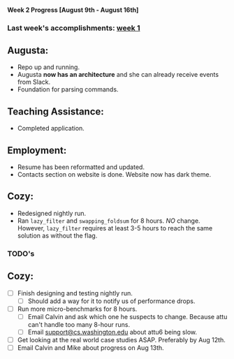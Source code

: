 #### Week 2 Progress [August 9th - August 16th]
### Last week's accomplishments: [week 1](week1.md)
## Augusta:
- Repo up and running.
- Augusta **now has an architecture** and she can already receive events from
Slack.
- Foundation for parsing commands.

## Teaching Assistance:
- Completed application.

## Employment:
- Resume has been reformatted and updated.
- Contacts section on website is done. Website now has dark theme.

## Cozy:
- Redesigned nightly run.
- Ran `lazy_filter` and `swapping_foldsum` for 8 hours. _NO_ change. However,
`lazy_filter` requires at least 3-5 hours to reach the same solution as
without the flag.

### TODO's
## Cozy:
- [ ] Finish designing and testing nightly run.
    - [ ] Should add a way for it to notify us of performance drops.
- [ ] Run more micro-benchmarks for 8 hours.
    - [ ] Email Calvin and ask which one he suspects to change. Because attu can't
    handle too many 8-hour runs.
    - [ ] Email support@cs.washington.edu about attu6 being slow.
- [ ] Get looking at the real world case studies ASAP. Preferably by Aug 12th.
- [ ] Email Calvin and Mike about progress on Aug 13th.
